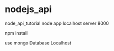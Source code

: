 # nodejs_api
node_api_tutorial
node app localhost server 8000

npm install

use mongo Database Localhost
